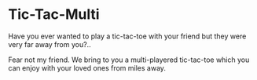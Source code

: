 # Tic-Tac-Multi

Have you ever wanted to play a tic-tac-toe with your friend but they were very far away from you?..

Fear not my friend. We bring to you a multi-playered tic-tac-toe which you can enjoy with your loved ones from miles away.
